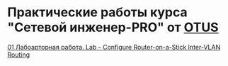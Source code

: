 # Практические работы курса "Сетевой инженер-PRO" от [OTUS](https://otus.ru/)

[01 Лабоарторная работа. Lab - Configure Router-on-a-Stick Inter-VLAN Routing](01/)<br/>


